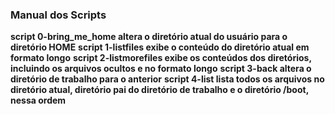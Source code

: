 ### Manual dos Scripts ###
**script 0-bring_me_home altera o diretório atual do usuário para o diretório HOME**
**script 1-listfiles exibe o conteúdo do diretório atual em formato longo**
**script 2-listmorefiles exibe os conteúdos dos diretórios, incluindo os arquivos ocultos e no formato longo**
**script 3-back altera o diretório de trabalho para o anterior**
**script 4-list lista todos os arquivos no diretório atual, diretório pai do diretório de trabalho e o diretório /boot, nessa ordem**
